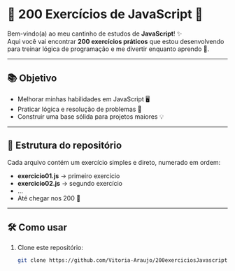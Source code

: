 # 🌸 200 Exercícios de JavaScript 🌸

Bem-vindo(a) ao meu cantinho de estudos de **JavaScript**! ✨  
Aqui você vai encontrar **200 exercícios práticos** que estou desenvolvendo para treinar lógica de programação e me divertir enquanto aprendo 🚀.

---

## 📚 Objetivo
- Melhorar minhas habilidades em JavaScript 🖥️
- Praticar lógica e resolução de problemas 🧩
- Construir uma base sólida para projetos maiores 💡

---

## 📂 Estrutura do repositório
Cada arquivo contém um exercício simples e direto, numerado em ordem:
- **exercicio01.js** → primeiro exercício
- **exercicio02.js** → segundo exercício
- ...
- Até chegar nos 200 🎯

---

## 🛠️ Como usar
1. Clone este repositório:
   ```bash
   git clone https://github.com/Vitoria-Araujo/200exerciciosJavascript.git
